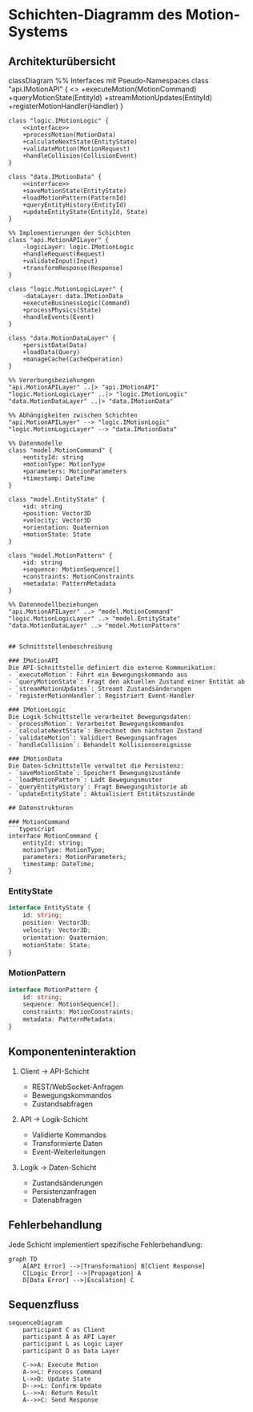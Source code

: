 # Schichten-Diagramm des Motion-Systems

## Architekturübersicht

classDiagram
    %% Interfaces mit Pseudo-Namespaces
    class "api.IMotionAPI" {
        <<interface>>
        +executeMotion(MotionCommand)
        +queryMotionState(EntityId)
        +streamMotionUpdates(EntityId)
        +registerMotionHandler(Handler)
    }

    class "logic.IMotionLogic" {
        <<interface>>
        +processMotion(MotionData)
        +calculateNextState(EntityState)
        +validateMotion(MotionRequest)
        +handleCollision(CollisionEvent)
    }

    class "data.IMotionData" {
        <<interface>>
        +saveMotionState(EntityState)
        +loadMotionPattern(PatternId)
        +queryEntityHistory(EntityId)
        +updateEntityState(EntityId, State)
    }

    %% Implementierungen der Schichten
    class "api.MotionAPILayer" {
        -logicLayer: logic.IMotionLogic
        +handleRequest(Request)
        +validateInput(Input)
        +transformResponse(Response)
    }

    class "logic.MotionLogicLayer" {
        -dataLayer: data.IMotionData
        +executeBusinessLogic(Command)
        +processPhysics(State)
        +handleEvents(Event)
    }

    class "data.MotionDataLayer" {
        +persistData(Data)
        +loadData(Query)
        +manageCache(CacheOperation)
    }

    %% Vererbungsbeziehungen
    "api.MotionAPILayer" ..|> "api.IMotionAPI"
    "logic.MotionLogicLayer" ..|> "logic.IMotionLogic"
    "data.MotionDataLayer" ..|> "data.IMotionData"
    
    %% Abhängigkeiten zwischen Schichten
    "api.MotionAPILayer" --> "logic.IMotionLogic"
    "logic.MotionLogicLayer" --> "data.IMotionData"

    %% Datenmodelle
    class "model.MotionCommand" {
        +entityId: string
        +motionType: MotionType
        +parameters: MotionParameters
        +timestamp: DateTime
    }

    class "model.EntityState" {
        +id: string
        +position: Vector3D
        +velocity: Vector3D
        +orientation: Quaternion
        +motionState: State
    }

    class "model.MotionPattern" {
        +id: string
        +sequence: MotionSequence[]
        +constraints: MotionConstraints
        +metadata: PatternMetadata
    }

    %% Datenmodellbeziehungen
    "api.MotionAPILayer" ..> "model.MotionCommand"
    "logic.MotionLogicLayer" ..> "model.EntityState"
    "data.MotionDataLayer" ..> "model.MotionPattern"
```

## Schnittstellenbeschreibung

### IMotionAPI
Die API-Schnittstelle definiert die externe Kommunikation:
- `executeMotion`: Führt ein Bewegungskommando aus
- `queryMotionState`: Fragt den aktuellen Zustand einer Entität ab
- `streamMotionUpdates`: Streamt Zustandsänderungen
- `registerMotionHandler`: Registriert Event-Handler

### IMotionLogic
Die Logik-Schnittstelle verarbeitet Bewegungsdaten:
- `processMotion`: Verarbeitet Bewegungskommandos
- `calculateNextState`: Berechnet den nächsten Zustand
- `validateMotion`: Validiert Bewegungsanfragen
- `handleCollision`: Behandelt Kollisionsereignisse

### IMotionData
Die Daten-Schnittstelle verwaltet die Persistenz:
- `saveMotionState`: Speichert Bewegungszustände
- `loadMotionPattern`: Lädt Bewegungsmuster
- `queryEntityHistory`: Fragt Bewegungshistorie ab
- `updateEntityState`: Aktualisiert Entitätszustände

## Datenstrukturen

### MotionCommand
```typescript
interface MotionCommand {
    entityId: string;
    motionType: MotionType;
    parameters: MotionParameters;
    timestamp: DateTime;
}
```

### EntityState
```typescript
interface EntityState {
    id: string;
    position: Vector3D;
    velocity: Vector3D;
    orientation: Quaternion;
    motionState: State;
}
```

### MotionPattern
```typescript
interface MotionPattern {
    id: string;
    sequence: MotionSequence[];
    constraints: MotionConstraints;
    metadata: PatternMetadata;
}
```

## Komponenteninteraktion

1. Client → API-Schicht
   - REST/WebSocket-Anfragen
   - Bewegungskommandos
   - Zustandsabfragen

2. API → Logik-Schicht
   - Validierte Kommandos
   - Transformierte Daten
   - Event-Weiterleitungen

3. Logik → Daten-Schicht
   - Zustandsänderungen
   - Persistenzanfragen
   - Datenabfragen

## Fehlerbehandlung

Jede Schicht implementiert spezifische Fehlerbehandlung:

```mermaid
graph TD
    A[API Error] -->|Transformation| B[Client Response]
    C[Logic Error] -->|Propagation| A
    D[Data Error] -->|Escalation| C
```

## Sequenzfluss

```mermaid
sequenceDiagram
    participant C as Client
    participant A as API Layer
    participant L as Logic Layer
    participant D as Data Layer
    
    C->>A: Execute Motion
    A->>L: Process Command
    L->>D: Update State
    D-->>L: Confirm Update
    L-->>A: Return Result
    A-->>C: Send Response
```
